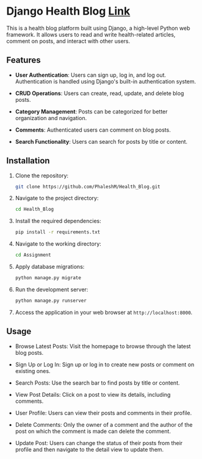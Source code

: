 # Django Health Blog [Link](https://phalesh2.pythonanywhere.com/)

This is a health blog platform built using Django, a high-level Python web framework. It allows users to read and write health-related articles, comment on posts, and interact with other users.

## Features

- **User Authentication**: Users can sign up, log in, and log out. Authentication is handled using Django's built-in authentication system.

- **CRUD Operations**: Users can create, read, update, and delete blog posts.

- **Category Management**: Posts can be categorized for better organization and navigation.

- **Comments**: Authenticated users can comment on blog posts.

- **Search Functionality**: Users can search for posts by title or content.

## Installation

1. Clone the repository:

   ```bash
   git clone https://github.com/PhaleshM/Health_Blog.git
   ```

2. Navigate to the project directory:

   ```bash
   cd Health_Blog
   ```

3. Install the required dependencies:

   ```bash
   pip install -r requirements.txt
   ```

4. Navigate to the working directory:

   ```bash
   cd Assignment
   ```

5. Apply database migrations:

   ```bash
   python manage.py migrate
   ```

6. Run the development server:

   ```bash
   python manage.py runserver
   ```

7. Access the application in your web browser at `http://localhost:8000`.

## Usage

- Browse Latest Posts: Visit the homepage to browse through the latest blog posts.

- Sign Up or Log In: Sign up or log in to create new posts or comment on existing ones.

- Search Posts: Use the search bar to find posts by title or content.

- View Post Details: Click on a post to view its details, including comments.

- User Profile: Users can view their posts and comments in their profile.

- Delete Comments: Only the owner of a comment and the author of the post on which the comment is made can delete the comment.

- Update Post: Users can change the status of their posts from their profile and then navigate to the detail view to update them.
